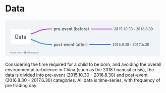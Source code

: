 # Data

<img src="data.png" width=500>

Considering the time required for a child to be born, and avoiding the overall environmental turbulence in China (such as the 2018 financial crisis), the data is divided into pre-event (2015.10.30 - 2016.8.30) and post-event (2016.8.30 - 2017.6.30) categories. All data is time-series, with frequency of pre trading day.
